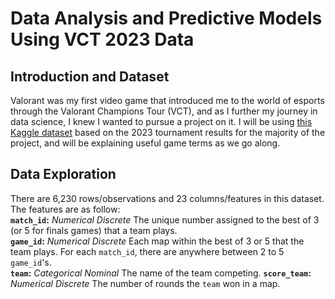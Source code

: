 # Data Analysis and Predictive Models Using VCT 2023 Data  

## Introduction and Dataset  
Valorant was my first video game that introduced me to the world of esports through the Valorant Champions Tour (VCT), and as I further my journey in data science, I knew I wanted to pursue a project on it. I will be using [this Kaggle dataset](https://www.kaggle.com/datasets/ediashtarevin/vct-champions-2023-stats?resource=download) based on the 2023 tournament results for the majority of the project, and will be explaining useful game terms as we go along.  

## Data Exploration  
There are 6,230 rows/observations and 23 columns/features in this dataset. The features are as follow:  
 **`match_id`:** *Numerical Discrete* The unique number assigned to the best of 3 (or 5 for finals games) that a team plays.  
 **`game_id`:** *Numerical Discrete* Each map within the best of 3 or 5 that the team plays. For each `match_id`, there are anywhere between 2 to 5 `game_id`'s.  
 **`team`:** *Categorical Nominal* The name of the team competing.
 **`score_team`:** *Numerical Discrete* The number of rounds the `team` won in a map.
 
